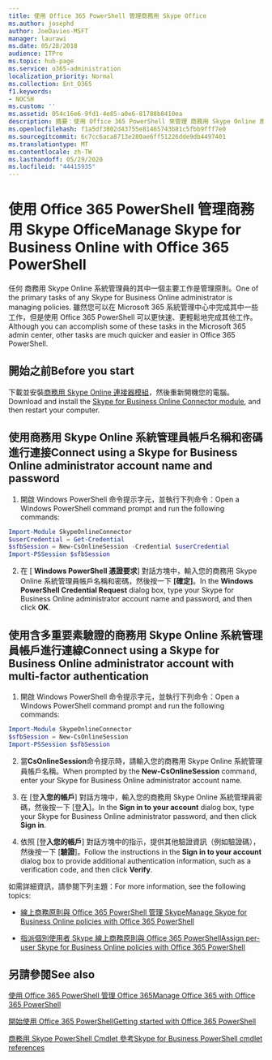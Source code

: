 ```yaml
---
title: 使用 Office 365 PowerShell 管理商務用 Skype Office
ms.author: josephd
author: JoeDavies-MSFT
manager: laurawi
ms.date: 05/28/2018
audience: ITPro
ms.topic: hub-page
ms.service: o365-administration
localization_priority: Normal
ms.collection: Ent_O365
f1.keywords:
- NOCSH
ms.custom: ''
ms.assetid: 054c16e6-9fd1-4e85-a0e6-81788b8410ea
description: 摘要︰使用 Office 365 PowerShell 來管理 商務用 Skype Online 原則、每一使用者原則和會議的設定。
ms.openlocfilehash: f1a5df3802d43755e81465743b81c5fbb9fff7e0
ms.sourcegitcommit: 6c7cc6aca8713e280ae6ff51226dde9db4497401
ms.translationtype: MT
ms.contentlocale: zh-TW
ms.lasthandoff: 05/29/2020
ms.locfileid: "44415935"
---
```

# <a name="manage-skype-for-business-online-with-office-365-powershell"></a><span data-ttu-id="6cb0d-103">使用 Office 365 PowerShell 管理商務用 Skype Office</span><span class="sxs-lookup"><span data-stu-id="6cb0d-103">Manage Skype for Business Online with Office 365 PowerShell</span></span>

<span data-ttu-id="6cb0d-104">任何 商務用 Skype Online 系統管理員的其中一個主要工作是管理原則。</span><span class="sxs-lookup"><span data-stu-id="6cb0d-104">One of the primary tasks of any Skype for Business Online administrator is managing policies.</span></span> <span data-ttu-id="6cb0d-105">雖然您可以在 Microsoft 365 系統管理中心中完成其中一些工作，但是使用 Office 365 PowerShell 可以更快速、更輕鬆地完成其他工作。</span><span class="sxs-lookup"><span data-stu-id="6cb0d-105">Although you can accomplish some of these tasks in the Microsoft 365 admin center, other tasks are much quicker and easier in Office 365 PowerShell.</span></span> 

## <a name="before-you-start"></a><span data-ttu-id="6cb0d-106">開始之前</span><span class="sxs-lookup"><span data-stu-id="6cb0d-106">Before you start</span></span>

<span data-ttu-id="6cb0d-107">下載並安裝[商務用 Skype Online 連接器模組](https://www.microsoft.com/download/details.aspx?id=39366)，然後重新開機您的電腦。</span><span class="sxs-lookup"><span data-stu-id="6cb0d-107">Download and install the [Skype for Business Online Connector module](https://www.microsoft.com/download/details.aspx?id=39366), and then restart your computer.</span></span>


## <a name="connect-using-a-skype-for-business-online-administrator-account-name-and-password"></a><span data-ttu-id="6cb0d-108">使用商務用 Skype Online 系統管理員帳戶名稱和密碼進行連接</span><span class="sxs-lookup"><span data-stu-id="6cb0d-108">Connect using a Skype for Business Online administrator account name and password</span></span>

1. <span data-ttu-id="6cb0d-109">開啟 Windows PowerShell 命令提示字元，並執行下列命令：</span><span class="sxs-lookup"><span data-stu-id="6cb0d-109">Open a Windows PowerShell command prompt and run the following commands:</span></span> 
    
  ```powershell
  Import-Module SkypeOnlineConnector
  $userCredential = Get-Credential
  $sfbSession = New-CsOnlineSession -Credential $userCredential
  Import-PSSession $sfbSession
  ```

2. <span data-ttu-id="6cb0d-110">在 [ **Windows PowerShell 憑證要求**] 對話方塊中，輸入您的商務用 Skype Online 系統管理員帳戶名稱和密碼，然後按一下 **[確定]**。</span><span class="sxs-lookup"><span data-stu-id="6cb0d-110">In the **Windows PowerShell Credential Request** dialog box, type your Skype for Business Online administrator account name and password, and then click **OK**.</span></span>


## <a name="connect-using-a-skype-for-business-online-administrator-account-with-multi-factor-authentication"></a><span data-ttu-id="6cb0d-111">使用含多重要素驗證的商務用 Skype Online 系統管理員帳戶進行連線</span><span class="sxs-lookup"><span data-stu-id="6cb0d-111">Connect using a Skype for Business Online administrator account with multi-factor authentication</span></span>

1. <span data-ttu-id="6cb0d-112">開啟 Windows PowerShell 命令提示字元，並執行下列命令：</span><span class="sxs-lookup"><span data-stu-id="6cb0d-112">Open a Windows PowerShell command prompt and run the following commands:</span></span>

  ```powershell
  Import-Module SkypeOnlineConnector
  $sfbSession = New-CsOnlineSession
  Import-PSSession $sfbSession
  ```

2. <span data-ttu-id="6cb0d-113">當**CsOnlineSession**命令提示時，請輸入您的商務用 Skype Online 系統管理員帳戶名稱。</span><span class="sxs-lookup"><span data-stu-id="6cb0d-113">When prompted by the **New-CsOnlineSession** command, enter your Skype for Business Online administrator account name.</span></span>

3. <span data-ttu-id="6cb0d-114">在 [登**入您的帳戶**] 對話方塊中，輸入您的商務用 Skype Online 系統管理員密碼，然後按一下 [登**入**]。</span><span class="sxs-lookup"><span data-stu-id="6cb0d-114">In the **Sign in to your account** dialog box, type your Skype for Business Online administrator password, and then click **Sign in**.</span></span>

4. <span data-ttu-id="6cb0d-115">依照 [登**入您的帳戶**] 對話方塊中的指示，提供其他驗證資訊（例如驗證碼），然後按一下 [**驗證**]。</span><span class="sxs-lookup"><span data-stu-id="6cb0d-115">Follow the instructions in the **Sign in to your account** dialog box to provide additional authentication information, such as a verification code, and then click **Verify**.</span></span>

<span data-ttu-id="6cb0d-116">如需詳細資訊，請參閱下列主題：</span><span class="sxs-lookup"><span data-stu-id="6cb0d-116">For more information, see the following topics:</span></span>
  
- [<span data-ttu-id="6cb0d-117">線上商務原則與 Office 365 PowerShell 管理 Skype</span><span class="sxs-lookup"><span data-stu-id="6cb0d-117">Manage Skype for Business Online policies with Office 365 PowerShell</span></span>](manage-skype-for-business-online-policies-with-office-365-powershell.md)
    
- [<span data-ttu-id="6cb0d-118">指派個別使用者 Skype 線上商務原則與 Office 365 PowerShell</span><span class="sxs-lookup"><span data-stu-id="6cb0d-118">Assign per-user Skype for Business Online policies with Office 365 PowerShell</span></span>](assign-per-user-skype-for-business-online-policies-with-office-365-powershell.md)
    
## <a name="see-also"></a><span data-ttu-id="6cb0d-119">另請參閱</span><span class="sxs-lookup"><span data-stu-id="6cb0d-119">See also</span></span>

[<span data-ttu-id="6cb0d-120">使用 Office 365 PowerShell 管理 Office 365</span><span class="sxs-lookup"><span data-stu-id="6cb0d-120">Manage Office 365 with Office 365 PowerShell</span></span>](manage-office-365-with-office-365-powershell.md)
  
[<span data-ttu-id="6cb0d-121">開始使用 Office 365 PowerShell</span><span class="sxs-lookup"><span data-stu-id="6cb0d-121">Getting started with Office 365 PowerShell</span></span>](getting-started-with-office-365-powershell.md)

[<span data-ttu-id="6cb0d-122">商務用 Skype PowerShell Cmdlet 參考</span><span class="sxs-lookup"><span data-stu-id="6cb0d-122">Skype for Business PowerShell cmdlet references</span></span>](https://docs.microsoft.com/powershell/module/skype/?view=skype-ps)

